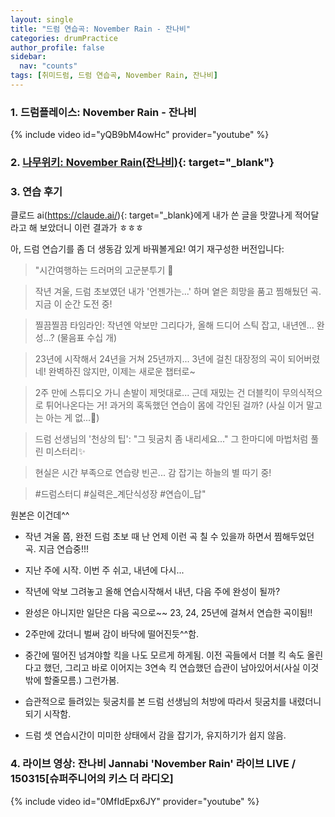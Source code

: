 ```yaml
---
layout: single
title: "드럼 연습곡: November Rain - 잔나비"
categories: drumPractice
author_profile: false
sidebar:
  nav: "counts"
tags: [취미드럼, 드럼 연습곡, November Rain, 잔나비]
---
```


### 1. 드럼플레이스: November Rain - 잔나비

{% include video id="yQB9bM4owHc" provider="youtube" %}


### 2. [나무위키: November Rain(잔나비)](https://namu.wiki/w/November%20Rain(%EC%9E%94%EB%82%98%EB%B9%84)){: target="_blank"}

### 3. 연습 후기

클로드 ai(https://claude.ai/){: target="_blank}에게 내가 쓴 글을 맛깔나게 적어달라고 해 보았더니 이런 결과가 ㅎㅎㅎ


아, 드럼 연습기를 좀 더 생동감 있게 바꿔볼게요! 여기 재구성한 버전입니다:

>"시간여행하는 드러머의 고군분투기 🥁

>작년 겨울, 드럼 초보였던 내가 '언젠가는...' 하며 옅은 희망을 품고 찜해뒀던 곡. 지금 이 순간 도전 중! 

>찔끔찔끔 타임라인: 작년엔 악보만 그리다가, 올해 드디어 스틱 잡고, 내년엔... 완성...? (물음표 수십 개)

>23년에 시작해서 24년을 거쳐 25년까지... 3년에 걸친 대장정의 곡이 되어버렸네! 완벽하진 않지만, 이제는 새로운 챕터로~

>2주 만에 스튜디오 가니 손발이 제멋대로... 근데 재밌는 건 더블킥이 무의식적으로 튀어나온다는 거! 과거의 혹독했던 연습이 몸에 각인된 걸까? (사실 이거 말고는 아는 게 없...🤫)

>드럼 선생님의 '천상의 팁': "그 뒷굼치 좀 내리세요..." 
>그 한마디에 마법처럼 풀린 미스터리✨

>현실은 시간 부족으로 연습량 빈곤... 감 잡기는 하늘의 별 따기 중! 

>#드럼스터디 #실력은_계단식성장 #연습이_답"


원본은 이건데^^
- 작년 겨울 쯤, 완전 드럼 초보 때 난 언제 이런 곡 칠 수 있을까 하면서 찜해두었던 곡. 지금 연습중!!!
- 지난 주에 시작. 이번 주 쉬고, 내년에 다시...
- 작년에 악보 그려놓고 올해 연습시작해서 내년, 다음 주에 완성이 될까?

- 완성은 아니지만 일단은 다음 곡으로~~ 23, 24, 25년에 걸쳐서 연습한 곡이됨!!
- 2주만에 갔더니 벌써 감이 바닥에 떨어진듯^^함.
- 중간에 떨어진 넘겨야할 킥을 나도 모르게 하게됨. 이전 곡들에서 더블 킥 속도 올린다고 했던, 그리고 바로 이어지는 3연속 킥 연습했던 습관이 남아있어서(사실 이것 밖에 할줄모름.) 그런가봄.

- 습관적으로 들려있는 뒷굼치를 본 드럼 선생님의 처방에 따라서 뒷굼치를 내렸더니 되기 시작함.
- 드럼 셋 연습시간이 미미한 상태에서 감을 잡기가, 유지하기가 쉽지 않음.

### 4. 라이브 영상: 잔나비 Jannabi 'November Rain' 라이브 LIVE / 150315[슈퍼주니어의 키스 더 라디오]

{% include video id="0MfIdEpx6JY" provider="youtube" %}
